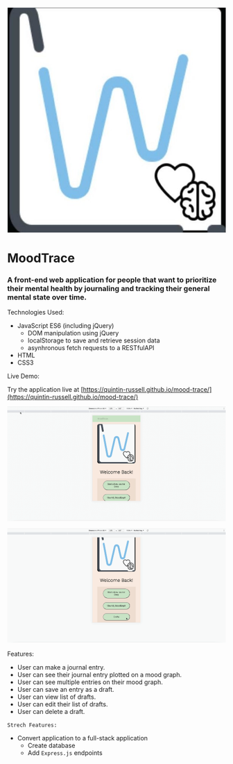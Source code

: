 ![alt text](https://github.com/Quintin-Russell/ajax-project/blob/master/images/ajax-logo.jpg "MoodTrace Logo")

# MoodTrace
### A front-end web application for people that want to prioritize their mental health by journaling and tracking their general mental state over time.

<dl>
  <dt>
    Technologies Used:
  </dt>
</dl>

- JavaScript ES6 (including jQuery)
  - DOM manipulation using jQuery
  - localStorage to save and retrieve session data 
  - asynhronous fetch requests to a RESTfulAPI
- HTML
- CSS3

<dl>
  <dt>
    Live Demo:
  </dt>
</dl>

Try the application live at [https://quintin-russell.github.io/mood-trace/](https://quintin-russell.github.io/mood-trace/)

![Ajax-Project Demo](https://github.com/Quintin-Russell/ajax-project/blob/master/ajax-prj-demo.gif)

![Ajax-Project Demo2](https://github.com/Quintin-Russell/ajax-project/blob/master/ajax-prj-demo2.gif)

<dl>
  <dt>
    Features: 
  </dt>
</dl>

- User can make a journal entry.
- User can see their journal entry plotted on a mood graph.
- User can see multiple entries on their mood graph.
- User can save an entry as a draft.
- User can view list of drafts.
- User can edit their list of drafts.
- User can delete a draft.

<dl>
  <dt>

    Strech Features:
  </dt>
</dl>

- Convert application to a full-stack application
  - Create database
  - Add `Express.js` endpoints
